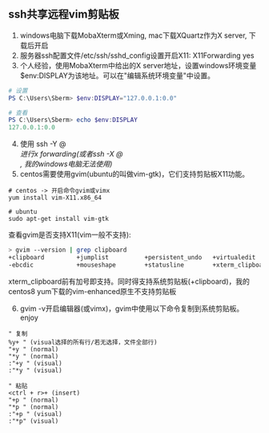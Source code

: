 ﻿## ssh共享远程vim剪贴板

1. windows电脑下载MobaXterm或Xming, mac下载XQuartz作为X server, 下载后开启
2. 服务器ssh配置文件/etc/ssh/sshd_config设置开启X11: X11Forwarding yes
3. 个人经验，使用MobaXterm中给出的X server地址，设置windows环境变量$env:DISPLAY为该地址。可以在"编辑系统环境变量"中设置。
```powershell
# 设置
PS C:\Users\Sberm> $env:DISPLAY="127.0.0.1:0.0"

# 查看
PS C:\Users\Sberm> echo $env:DISPLAY
127.0.0.1:0.0
```
4. 使用 ssh -Y <user>@<address> 进行x forwarding(或者ssh -X <user>@<address>, 我的windows电脑无法使用)
5. centos需要使用gvim(ubuntu的叫做vim-gtk)，它们支持剪贴板X11功能。 
```
# centos -> 开启命令gvim或vimx
yum install vim-X11.x86_64

# ubuntu
sudo apt-get install vim-gtk
```

查看gvim是否支持X11(vim一般不支持):
```bash
> gvim --version | grep clipboard
+clipboard         +jumplist          +persistent_undo   +virtualedit
-ebcdic            +mouseshape        +statusline        +xterm_clipboard
```
xterm_clipboard前有加号即支持。同时得支持系统剪贴板(+clipboard)，我的centos8 yum下载的vim-enhanced原生不支持剪贴板

6. gvim -v开启编辑器(或vimx)，gvim中使用以下命令复制到系统剪贴板。enjoy

```vimscript
" 复制
%y+ " (visual选择的所有行/若无选择，文件全部行)
"+y " (normal)
"*y " (normal)
:"+y " (visual)
:"*y " (visual)

" 粘贴
<ctrl + r>+ (insert)
"+p " (normal)
"*p " (normal)
:"+p " (visual)
:"*p" (visual)
```
